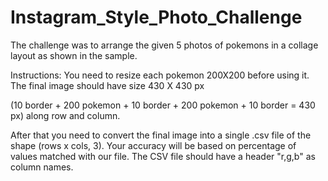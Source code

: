 # Instagram_Style_Photo_Challenge
The challenge was to arrange the given 5 photos of pokemons in a collage layout as shown in the sample.

Instructions: You need to resize each pokemon 200X200 before using it. The final image should have size 430 X 430 px 

(10 border + 200 pokemon + 10 border + 200 pokemon + 10 border = 430 px) along row and column.


After that you need to convert the final image into a single .csv file of the shape (rows x cols, 3). Your accuracy will be based on percentage of values matched with our file. The CSV file should have a header "r,g,b" as column names.
